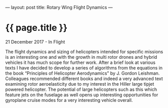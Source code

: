 —
layout: post
title: Rotary Wing Flight Dynamics
—

{{ page.title }}
================

<p class=“meta”>21 December 2017 - In Flight</p>

The flight dynamics and sizing of helicopters intended for specific missions is an interesting one and with the growth in multi rotor drones and hybrid vehicles it has much scope for further work.  After a brief look at various texts I have decided to develop a series of algorithms from the equations in the book “Principles of Helicopter Aerodynamics” by J. Gordon Leishman.  Colleagues recommended different books and indeed a very advanced text examining rotor aeroelasticity due to my interest in the Hiller large tipjet powered helicopter.   The potential of large helicopters such as this which feature jets on the fuselage as well opens up interesting opportunities for gyroplane cruise modes for a very interesting vehicle overall.